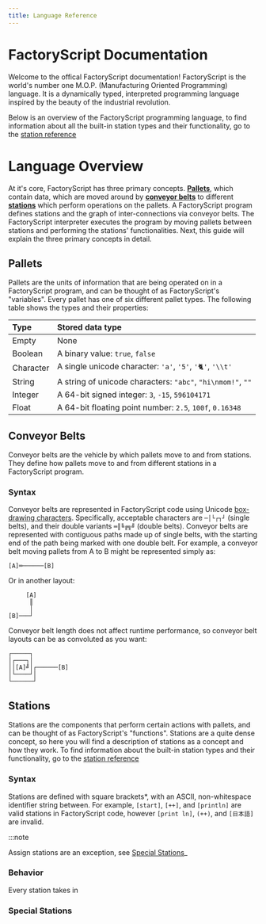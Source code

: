 ```yaml
---
title: Language Reference
---
```


# FactoryScript Documentation

Welcome to the offical FactoryScript documentation! FactoryScript is the world's number one M.O.P. (Manufacturing Oriented Programming) language. It is a dynamically typed, interpreted programming language inspired by the beauty of the industrial revolution.

Below is an overview of the FactoryScript programming language, to find information about all the built-in station types and their functionality, go to the [station reference](station-ref.md)

# Language Overview

At it's core, FactoryScript has three primary concepts. [**Pallets**](#pallets), which contain data, which are moved around by [**conveyor belts**](#conveyor-belts) to different [**stations**](#stations) which perform operations on the pallets. A FactoryScript program defines stations and the graph of inter-connections via conveyor belts. The FactoryScript interpreter executes the program by moving pallets between stations and performing the stations' functionalities. Next, this guide will explain the three primary concepts in detail.

## Pallets

Pallets are the units of information that are being operated on in a FactoryScript program, and can be thought of as FactoryScript's "variables". Every pallet has one of six different pallet types. The following table shows the types and their properties:

| Type      | Stored data type                                            |
| :-------- | :---------------------------------------------------------- |
| Empty     | None                                                        |
| Boolean   | A binary value: `true`, `false`                             |
| Character | A single unicode character: `'a'`, `'5'`, `'🐈'`, `'\\t'`   |
| String    | A string of unicode characters: `"abc"`, `"hi\nmom!"`, `""` |
| Integer   | A 64-bit signed integer: `3`, `-15`, `596104171`            |
| Float     | A 64-bit floating point number: `2.5`, `100f`, `0.16348`    |

## Conveyor Belts

Conveyor belts are the vehicle by which pallets move to and from stations. They define how pallets move to and from different stations in a FactoryScript program.

### Syntax

Conveyor belts are represented in FactoryScript code using Unicode [box-drawing characters](https://en.wikipedia.org/wiki/Box-drawing_characters). Specifically, acceptable characters are `─│└┌┐┘` (single belts), and their double variants `═║╚╔╗╝` (double belts). Conveyor belts are represented with contiguous paths made up of single belts, with the starting end of the path being marked with one double belt. For example, a conveyor belt moving pallets from A to B might be represented simply as:

```
[A]═──────[B]
```

Or in another layout:

```
     [A]
      ║
      │
[B]───┘
```

Conveyor belt length does not affect runtime performance, so conveyor belt layouts can be as convoluted as you want:

```
┌─────┐
│┌───┐│
││[A]╝│┌──────[B]
│└────┘│
└──────┘
```

## Stations

Stations are the components that perform certain actions with pallets, and can be thought of as FactoryScript's "functions". Stations are a quite dense concept, so here you will find a description of stations as a concept and how they work. To find information about the built-in station types and their functionality, go to the [station reference](station-ref.md)

### Syntax

Stations are defined with square brackets\*, with an ASCII, non-whitespace identifier string between. For example, `[start]`, `[++]`, and `[println]` are valid stations in FactoryScript code, however `[print ln]`, `(++)`, and `[日本語]` are invalid.

:::note

Assign stations are an exception, see [Special Stations](#special-stations)\_

### Behavior

Every station takes in

### Special Stations
